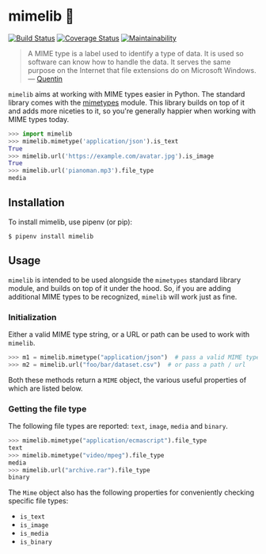 # mimelib 🙊

[![Build Status](https://travis-ci.org/sanketsaurav/mimelib.svg?branch=master)](https://travis-ci.org/sanketsaurav/mimelib) [![Coverage Status](https://coveralls.io/repos/github/sanketsaurav/mimelib/badge.svg?branch=master)](https://coveralls.io/github/sanketsaurav/mimelib?branch=master) [![Maintainability](https://api.codeclimate.com/v1/badges/8422f69519a864a93df2/maintainability)](https://codeclimate.com/github/sanketsaurav/mimelib/maintainability)

> A MIME type is a label used to identify a type of data. It is used so software can know how to handle the data.
> It serves the same purpose on the Internet that file extensions do on Microsoft Windows.
> &mdash; [Quentin](https://stackoverflow.com/a/3828381/1088579)

`mimelib` aims at working with MIME types easier in Python. The standard library comes with the [mimetypes](https://docs.python.org/3/library/mimetypes.html)
module. This library builds on top of it and adds more niceties to it, so you're generally happier when working with MIME types today.


```python
>>> import mimelib
>>> mimelib.mimetype('application/json').is_text
True
>>> mimelib.url('https://example.com/avatar.jpg').is_image
True
>>> mimelib.url('pianoman.mp3').file_type
media
```

## Installation

To install mimelib, use pipenv (or pip):

```
$ pipenv install mimelib
```

## Usage

`mimelib` is intended to be used alongside the `mimetypes` standard library
module, and builds on top of it under the hood. So, if you are adding additional
MIME types to be recognized, `mimelib` will work just as fine.

### Initialization
Either a valid MIME type string, or a URL or path can be used to work with `mimelib`.

```python
>>> m1 = mimelib.mimetype("application/json")  # pass a valid MIME type
>>> m2 = mimelib.url("foo/bar/dataset.csv")  # or pass a path / url
```

Both these methods return a `MIME` object, the various useful properties of which
are listed below.

### Getting the file type

The following file types are reported: `text`, `image`, `media` and `binary`.

```python
>>> mimelib.mimetype("application/ecmascript").file_type
text
>>> mimelib.mimetype("video/mpeg").file_type
media
>>> mimelib.url("archive.rar").file_type
binary
```

The `Mime` object also has the following properties for conveniently checking
specific file types:

 - `is_text`
 - `is_image`
 - `is_media`
 - `is_binary`
